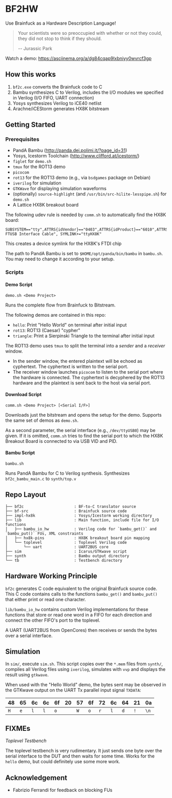 # BF2HW #

Use Brainfuck as a Hardware Description Language!

> Your scientists were so preoccupied with whether or not they could, they did not stop to think if they should.
>
> -- Jurassic Park

Watch a demo: https://asciinema.org/a/dg84cqap9lxbniyy0wvrcf3gp


## How this works ##

1. `bf2c.exe` converts the Brainfuck code to C
2. Bambu synthesizes C to Verilog, includes the I/O modules we specified in
   Verilog (I/O FIFO, UART connection)
3. Yosys synthesizes Verilog to iCE40 netlist
4. Arachne/iCEStorm generates HX8K bitstream

## Getting Started ##

### Prerequisites ###

* PandA Bambu (http://panda.dei.polimi.it/?page_id=31)
* Yosys, Icestorm Toolchain (http://www.clifford.at/icestorm/)
* `figlet` for `demo.sh`
* `tmux` for the ROT13 demo
* `picocom`
* `rot13` for the ROT13 demo (e.g., via `bsdgames` package on Debian)
* `iverilog` for simulation
* `GTKWave` for displaying simulation waveforms
* (optionally) `source-highlight` (and `/usr/bin/src-hilite-lesspipe.sh`) for `demo.sh`
* A Lattice HX8K breakout board

The following udev rule is needed by `comm.sh` to automatically find the HX8K board:

    SUBSYSTEM=="tty",ATTRS{idVendor}=="0403",ATTRS{idProduct}=="6010",ATTRS{product}=="Lattice FTUSB Interface Cable", SYMLINK+="ttyHX8K"

This creates a device symlink for the HX8K's FTDI chip

The path to PandA Bambu is set to `$HOME/opt/panda/bin/bambu` in `bambu.sh`.
You may need to change it according to your setup.

### Scripts ###

#### Demo Script ####

`demo.sh <Demo Project>`

Runs the complete flow from Brainfuck to Bitstream.

The following demos are contained in this repo:

* `hello`: Print "Hello World" on terminal after initial input
* `rot13`: ROT13 (Caesar) "cypher"
* `triangle`: Print a Sierpinski Triangle to the terminal after initial input


The ROT13 demo uses `tmux` to split the terminal into a _sender_ and a _receiver_
window.

* In the sender window, the entered plaintext will be echoed as cyphertext. The cyphertext is written to the serial port.
* The receiver window launches `picocom` to listen to the serial port where the hardware is connected. The cyphertext is decyphered by the ROT13 hardware and the plaintext is sent back to the host via serial port.

#### Download Script ####

`comm.sh <Demo Project> [<Serial I/F>]`

Downloads just the bitstream and opens the setup for the demo.
Supports the same set of demos as `demo.sh`.

As a second parameter, the serial interface (e.g., `/dev/ttyUSB0`) may
be given. If it is omitted, `comm.sh` tries to find the serial port
to which the HX8K Breakout Board is connected to via USB VID and PID.

#### Bambu Script ####

`bambu.sh`

Runs PandA Bambu for C to Verilog synthesis. Synthesizes `bf2c_bambu_main.c`
to `synth/top.v`


## Repo Layout ##

    ├── bf2c                      : BF-to-C translator source
    ├── bf-src                    : Brainfuck source code
    ├── impl-hx8k                 : Yosys/Icestorm working directory
    ├── lib                       : Main function, include file for I/O functions
    │   ├── bambu_io_hw           : Verilog code for `bambu_get()` and `bambu_put()` FUs, XML constraints
    │   ├── hx8k-pins             : HX8K breakout board pin mapping
    │   └── toplevel              : Toplevel Verilog code
    │       └── uart              : UART2BUS core
    ├── sim                       : Icarus/GTKwave script
    ├── synth                     : Bambu output directory
    └── tb                        : Testbench directory

## Hardware Working Principle ##

`bf2c` generates C code equivalent to the original Brainfuck source
code. This C code contains calls to the functions `bambu_get()` and
`bambu_put()` that either print or read one character.

`lib/bambu_io_hw` contains custom Verilog implementations for these
functions that store or read one word in a FIFO for each direction
and connect the other FIFO's port to the toplevel.

A UART (UART2BUS from OpenCores) then receives or sends the bytes
over a serial interface.


## Simulation ##

In `sim/`, execute `sim.sh`. This script copies over the `*.mem` files
from `synth/`, compiles all Verilog files using `iverilog`, simulates
with `vvp` and displays the result using `gtkwave`.

When used with the "Hello World" demo, the bytes sent may be observed
in the GTKwave output on the UART Tx parallel input signal `TXDATA`:


| 48 | 65 | 6c | 6c | 6f | 20 | 57 | 6f | 72 | 6c | 64 | 21 | 0a |
|----|----|----|----|----|----|----|----|----|----|----|----|----|
|`H` |`e` |`l` |`l` |`o` |` ` |`W` |`o` |`r` |`l` |`d` |`!` |`\n`|


## FIXMEs ##

*Toplevel Testbench*

The toplevel testbench is very rudimentary. It just sends one byte over
the serial interface to the DUT and then waits for some time. Works
for the `hello` demo, but could definitely use some more work.

## Acknowledgement ##

* Fabrizio Ferrandi for feedback on blocking FUs



